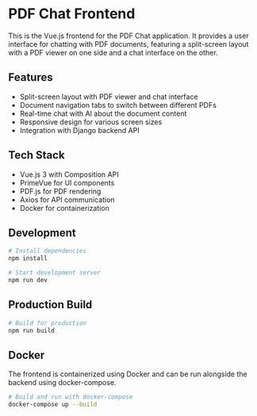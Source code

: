 # PDF Chat Frontend

This is the Vue.js frontend for the PDF Chat application. It provides a user interface for chatting with PDF documents, featuring a split-screen layout with a PDF viewer on one side and a chat interface on the other.

## Features

- Split-screen layout with PDF viewer and chat interface
- Document navigation tabs to switch between different PDFs
- Real-time chat with AI about the document content
- Responsive design for various screen sizes
- Integration with Django backend API

## Tech Stack

- Vue.js 3 with Composition API
- PrimeVue for UI components
- PDF.js for PDF rendering
- Axios for API communication
- Docker for containerization

## Development

```bash
# Install dependencies
npm install

# Start development server
npm run dev
```

## Production Build

```bash
# Build for production
npm run build
```

## Docker

The frontend is containerized using Docker and can be run alongside the backend using docker-compose.

```bash
# Build and run with docker-compose
docker-compose up --build
```
